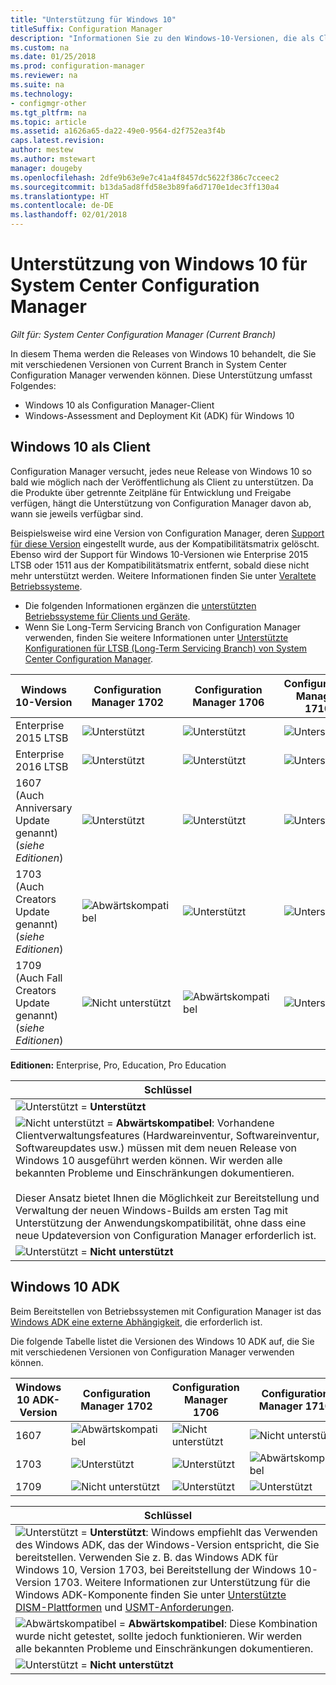 ```yaml
---
title: "Unterstützung für Windows 10"
titleSuffix: Configuration Manager
description: "Informationen Sie zu den Windows-10-Versionen, die als Clients oder für OSD mit System Center Configuration Manager unterstützt werden."
ms.custom: na
ms.date: 01/25/2018
ms.prod: configuration-manager
ms.reviewer: na
ms.suite: na
ms.technology:
- configmgr-other
ms.tgt_pltfrm: na
ms.topic: article
ms.assetid: a1626a65-da22-49e0-9564-d2f752ea3f4b
caps.latest.revision: 
author: mestew
ms.author: mstewart
manager: dougeby
ms.openlocfilehash: 2dfe9b63e9e7c41a4f8457dc5622f386c7cceec2
ms.sourcegitcommit: b13da5ad8ffd58e3b89fa6d7170e1dec3ff130a4
ms.translationtype: HT
ms.contentlocale: de-DE
ms.lasthandoff: 02/01/2018
---
```

# <a name="support-for-windows-10-for-system-center-configuration-manager"></a>Unterstützung von Windows 10 für System Center Configuration Manager  

*Gilt für: System Center Configuration Manager (Current Branch)*


 In diesem Thema werden die Releases von Windows 10 behandelt, die Sie mit verschiedenen Versionen von Current Branch in System Center Configuration Manager verwenden können. Diese Unterstützung umfasst Folgendes:
 -  Windows 10 als Configuration Manager-Client
 -  Windows-Assessment and Deployment Kit (ADK) für Windows 10

## <a name="windows-10-as-a-client"></a>Windows 10 als Client
Configuration Manager versucht, jedes neue Release von Windows 10 so bald wie möglich nach der Veröffentlichung als Client zu unterstützen. Da die Produkte über getrennte Zeitpläne für Entwicklung und Freigabe verfügen, hängt die Unterstützung von Configuration Manager davon ab, wann sie jeweils verfügbar sind.

Beispielsweise wird eine Version von Configuration Manager, deren [Support für diese Version](/sccm/core/servers/manage/current-branch-versions-supported) eingestellt wurde, aus der Kompatibilitätsmatrix gelöscht. Ebenso wird der Support für Windows 10-Versionen wie Enterprise 2015 LTSB oder 1511 aus der Kompatibilitätsmatrix entfernt, sobald diese nicht mehr unterstützt werden. Weitere Informationen finden Sie unter [Veraltete Betriebssysteme](/sccm/core/plan-design/changes/deprecated/removed-and-deprecated-client#deprecated-client-operating-systems).


-   Die folgenden Informationen ergänzen die [unterstützten Betriebssysteme für Clients und Geräte](/sccm/core/plan-design/configs/supported-operating-systems-for-clients-and-devices).
-   Wenn Sie Long-Term Servicing Branch von Configuration Manager verwenden, finden Sie weitere Informationen unter [Unterstützte Konfigurationen für LTSB (Long-Term Servicing Branch) von System Center Configuration Manager](/sccm/core/understand/supported-configurations-for-ltsb).

|Windows 10-Version                    |  Configuration Manager 1702          |    Configuration Manager 1706 |Configuration Manager 1710          |  
|---------------------|-----|-----|-----|
|Enterprise 2015 LTSB                   |![Unterstützt](media/green_check.png) |![Unterstützt](media/green_check.png) | ![Unterstützt](media/green_check.png) |
|Enterprise 2016 LTSB                   |![Unterstützt](media/green_check.png) |![Unterstützt](media/green_check.png) | ![Unterstützt](media/green_check.png) |
|1607   <br />(Auch Anniversary Update genannt)<br />(*siehe Editionen*)   |![Unterstützt](media/green_check.png) |![Unterstützt](media/green_check.png)            |![Unterstützt](media/green_check.png) |
|1703   <br />(Auch Creators Update genannt)<br />(*siehe Editionen*)      |![Abwärtskompatibel](media/blue_compat.png) |![Unterstützt](media/green_check.png) | ![Unterstützt](media/green_check.png) |
|1709   <br />(Auch Fall Creators Update genannt)<br />(*siehe Editionen*) |![Nicht unterstützt](media/Red_X.png)   |![Abwärtskompatibel](media/blue_compat.png) | ![Unterstützt](media/green_check.png) |



**Editionen:** Enterprise, Pro, Education, Pro Education   

|Schlüssel|
|--|
|![Unterstützt](media/green_check.png) = **Unterstützt**  |
|![Nicht unterstützt](media/blue_compat.png)  = **Abwärtskompatibel**: Vorhandene Clientverwaltungsfeatures (Hardwareinventur, Softwareinventur, Softwareupdates usw.) müssen mit dem neuen Release von Windows 10 ausgeführt werden können. Wir werden alle bekannten Probleme und Einschränkungen dokumentieren. <br><br>Dieser Ansatz bietet Ihnen die Möglichkeit zur Bereitstellung und Verwaltung der neuen Windows-Builds am ersten Tag mit Unterstützung der Anwendungskompatibilität, ohne dass eine neue Updateversion von Configuration Manager erforderlich ist. |
|![Unterstützt](media/Red_X.png) = **Nicht unterstützt**|


## <a name="windows-10-adk"></a>Windows 10 ADK
Beim Bereitstellen von Betriebssystemen mit Configuration Manager ist das [Windows ADK eine externe Abhängigkeit](/sccm/osd/plan-design/infrastructure-requirements-for-operating-system-deployment), die erforderlich ist.

Die folgende Tabelle listet die Versionen des Windows 10 ADK auf, die Sie mit verschiedenen Versionen von Configuration Manager verwenden können.

|Windows 10 ADK-Version  |Configuration Manager 1702   |Configuration Manager 1706 |Configuration Manager 1710 |
|--------------------|-----|-----|-----|
|1607  |![Abwärtskompatibel](media/blue_compat.png) |![Nicht unterstützt](media/Red_X.png)| ![Nicht unterstützt](media/Red_X.png) |
|1703  |![Unterstützt](media/green_check.png)            |![Unterstützt](media/green_check.png) | ![Abwärtskompatibel](media/blue_compat.png)|
|1709  |![Nicht unterstützt](media/Red_X.png)              |![Unterstützt](media/green_check.png) | ![Unterstützt](media/green_check.png)|

|Schlüssel|
|--|
|![Unterstützt](media/green_check.png) = **Unterstützt**: Windows empfiehlt das Verwenden des Windows ADK, das der Windows-Version entspricht, die Sie bereitstellen. Verwenden Sie z. B. das Windows ADK für Windows 10, Version 1703, bei Bereitstellung der Windows 10-Version 1703. Weitere Informationen zur Unterstützung für die Windows ADK-Komponente finden Sie unter [Unterstützte DISM-Plattformen](https://docs.microsoft.com/windows-hardware/manufacture/desktop/dism-supported-platforms) und [USMT-Anforderungen](https://docs.microsoft.com/windows/deployment/usmt/usmt-requirements#bkmk-1). |
|![Abwärtskompatibel](media/blue_compat.png)  = **Abwärtskompatibel**: Diese Kombination wurde nicht getestet, sollte jedoch funktionieren. Wir werden alle bekannten Probleme und Einschränkungen dokumentieren. |
|![Unterstützt](media/Red_X.png) = **Nicht unterstützt**|
